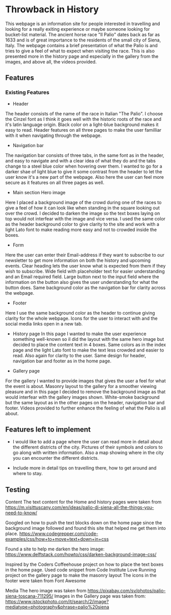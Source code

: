 # Throwback in History

This webpage is an information site for people interested in travelling and looking for a really exiting experience or maybe someone looking for bucket-list material.
The ancient horse race "Il Palio" dates back as far as 1633 and is of great importance to the residents of the small city of Siena, Italy. The webpage contains a brief presentation of what the Palio is and tries to give a feel of what to expect when visiting the race. This is also presented more in the history page and especially in the gallery from the images, and above all, the videos provided. 



## Features

### Existing Features

- Header

The header consists of the name of the race in Italian "The Palio". I choose the Cinzel font as I think it goes well with the historic roots of the race and it's latin language origin. Black color on a light-blue background makes it easy to read.
Header features on all three pages to make the user familliar with it when navigating through the webpage. 



- Navigation bar

The navigation bar consists of three tabs, in the same font as in the header, and easy to navigate and with a clear idea of what they do and the tabs change to a steel blue color when hovering over them. I wanted to go for a darker shae of light blue to give it some contrast from the header to let the user know it's a new part of the webpage. Also here the user can feel more secure as it features on all three pages as well. 

- Main section Hero image

Here I placed a background image of the crowd during one of the races to give a feel of how it can look like when standing in the square looking out over the crowd. I decided to darken the image so the text boxes laying on top would not interfear with the image and vice versa. I used the same color as the header background color to give clarity to the site and work with a light Lato font to make reading more easy and not to crowded inside the boxes. 

- Form 

Here the user can enter their Email-address if they want to subscribe to our newsletter to get more information on both the history and upcoming events. 
Clear heading lets the user know what is expected from them if they wish to subscribe. Wide field with placeholder text for easier understanding and an Email required field. Large button next to the input field where the information on the button also gives the user understanding for what the button does. Same background color as the navigation bar for clarity across the webpage. 

- Footer

Here I use the same background color as the header to continue giving clarity for the whole webpage. 
Icons for the user to interact with and the social media links open in a new tab. 


- History page
In this page I wanted to make the user experience something well-known so iI did the layout with the same hero image but decided to place the content text in 4 boxes. Same colors as in the index page and the light Lato font to make the text less crowded and easier to read. Also again for clarity to the user. Same design for header, navigation bar and footer as in the home page. 

- Gallery page

For the gallery I wanted to provide images that gives the user a feel for what the event is about. Masonry layout to the gallery for a smoother viewing pleasure and in this page I decided to remove the background image as that would interfear with the gallery images shown. White-smoke background but the same layout as in the other pages on the header, navigation bar and footer. Videos provided to further enhance the feeling of what the Palio is all about.

## Features left to implement

- I would like to add a page where the user can read more in detail about the different districts of the city. Pictures of their symbols and colors to go along with written information. Also a map showing where in the city you can encounter the different districts. 

- Include more in detail tips on travelling there, how to get around and where to stay. 

## Testing



Content
The text content for the Home and history pages were taken from https://m.visittuscany.com/en/ideas/palio-di-siena-all-the-things-you-need-to-know/

Googled on how to push the text blocks down on the home page since the background image followed and found this site that helped me get them into place. 
https://www.codegrepper.com/code-examples/css/how+to+move+text+down+in+css

Found a site to help me darken the hero image: https://www.delftstack.com/howto/css/darken-background-image-css/

Inspired by the Coders Coffeehouse project on how to place the text boxes in the home page. 
Used code snippet from Code Institute Love Running project on the gallery page to make the masonry layout
The icons in the footer were taken from Font Awesome

Media
The hero image was taken from https://pixabay.com/sv/photos/palio-siena-toscana-711295/
Images in the Gallery page was taken from: https://www.istockphoto.com/it/search/2/image?mediatype=photography&phrase=palio%20siena

